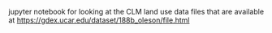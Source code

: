 jupyter notebook for looking at the CLM land use data files that are available at https://gdex.ucar.edu/dataset/188b_oleson/file.html
